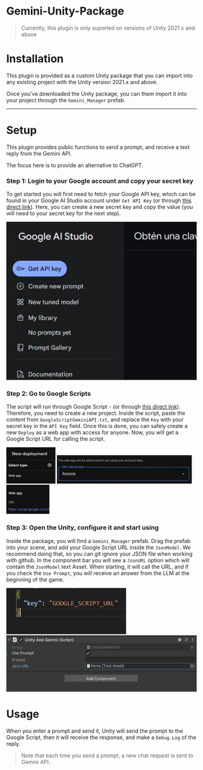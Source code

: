 # Gemini-Unity-Package
> Currently, this plugin is only suported on versions of Unity 2021.x and above

# Installation

This plugin is provided as a custom Unity package that you can import into any existing project with the Unity version 2021.x and above.

Once you've downloaded the Unity package, you can them import it into your project through the `Gemini_Manager` prefab. 

---

# Setup

This plugin provides public functions to send a prompt, and receive a text reply from the Gemini API.

The focus here is to provide an alternative to ChatGPT.


### Step 1: Login to your Google account and copy your secret key
To get started you will first need to fetch your Google API key, which can be found in your Google AI Studio account under `Get API Key` (or through [this direct link](https://aistudio.google.com/app/apikey)). Here, you can create a new secret key and copy the value (you will need to your secret key for the next step).

![](/Images/ScreenShot4.JPG)

### Step 2: Go to Google Scripts
The script will run through Google Script - (or through [this direct link](https://www.google.com/script/start/)). Therefore, you need to create a new project. Inside the script, paste the content from `GoogleScriptGeminiAPI.txt`, and replace the `Key` with your secret key in the `API Key` field. Once this is done, you can safely create a new `Deploy` as a web app with access for anyone. Now, you will get a Google Script URL for calling the script. 

![](/Images/ScreenShot1.JPG)
![](/Images/ScreenShot2.JPG)
![](/Images/ScreenShot3.JPG)


### Step 3: Open the Unity, configure it and start using
Inside the package, you will find a `Gemini_Manager` prefab. Drag the prefab into your scene, and add your Google Script URL inside the `JsonModel`. We recommend doing that, so you can git ignore your JSON file when working with github. In the component bar you will see a `JsonURL` option which will contain the `JsonModel` text Asset. When starting, it will call the URL, and if you check the `Use Prompt`, you will receive an answer from the LLM at the beginning of the game.


![](/Images/ScreenShot6.JPG)
![](/Images/ScreenShot5.JPG)


# Usage
When you enter a prompt and send it, Unity will send the prompt to the Google Script, then it will receive the response, and make a `Debug.Log` of the reply.

> Note that each time you send a prompt, a new chat request is sent to Gemini API. 

